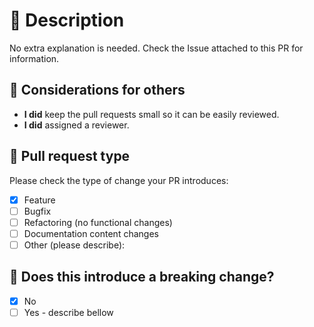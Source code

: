 # 📕 Description
<!-- Add extra information if you did more or something extra is worth mentioning. -->
No extra explanation is needed. Check the Issue attached to this PR for information.

## 🚨 Considerations for others

- **I did** keep the pull requests small so it can be easily reviewed.
- **I did** assigned a reviewer.

## 🤔 Pull request type
<!-- Please try to limit your pull request to one type, and submit multiple pull requests if needed. -->
Please check the type of change your PR introduces:

- [x] Feature
- [ ] Bugfix
- [ ] Refactoring (no functional changes)
- [ ] Documentation content changes
- [ ] Other (please describe):

## 🧨 Does this introduce a breaking change?

- [x] No
- [ ] Yes - describe bellow

<!-- 

IMPORTANT 1: Remember to attach the issue to the PR by using the GItHub UI from the right   ==>
IMPORTANT 2: Remember to attach the reviewer                                                ==>
IMPORTANT 3: Remember to attach the Project and set the Status                              ==>

-->

